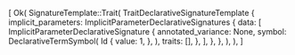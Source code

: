 [
    Ok(
        SignatureTemplate::Trait(
            TraitDeclarativeSignatureTemplate {
                implicit_parameters: ImplicitParameterDeclarativeSignatures {
                    data: [
                        ImplicitParameterDeclarativeSignature {
                            annotated_variance: None,
                            symbol: DeclarativeTermSymbol(
                                Id {
                                    value: 1,
                                },
                            ),
                            traits: [],
                        },
                    ],
                },
            },
        ),
    ),
]